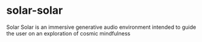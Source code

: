 # solar-solar
Solar Solar is an immersive generative audio environment intended to guide the user on an exploration of cosmic mindfulness 
